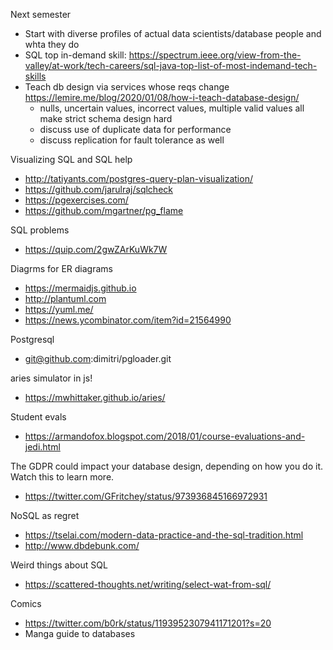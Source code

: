 Next semester

* Start with diverse profiles of actual data scientists/database people and whta they do
* SQL top in-demand skill: https://spectrum.ieee.org/view-from-the-valley/at-work/tech-careers/sql-java-top-list-of-most-indemand-tech-skills
* Teach db design via services whose reqs change https://lemire.me/blog/2020/01/08/how-i-teach-database-design/
  * nulls, uncertain values, incorrect values, multiple valid values all make strict schema design hard
  * discuss use of duplicate data for performance 
  * discuss replication for fault tolerance as well


Visualizing SQL and SQL help

* http://tatiyants.com/postgres-query-plan-visualization/
* https://github.com/jarulraj/sqlcheck
* https://pgexercises.com/
* https://github.com/mgartner/pg_flame

SQL problems

* https://quip.com/2gwZArKuWk7W

Diagrms for ER diagrams

* https://mermaidjs.github.io
* http://plantuml.com 
* https://yuml.me/
* https://news.ycombinator.com/item?id=21564990

Postgresql

* git@github.com:dimitri/pgloader.git

aries simulator in js!

* https://mwhittaker.github.io/aries/

Student evals

* https://armandofox.blogspot.com/2018/01/course-evaluations-and-jedi.html


The GDPR could impact your database design, depending on how you do it. Watch this to learn more.

* https://twitter.com/GFritchey/status/973936845166972931

NoSQL as regret

* https://tselai.com/modern-data-practice-and-the-sql-tradition.html
* http://www.dbdebunk.com/

Weird things about SQL

* https://scattered-thoughts.net/writing/select-wat-from-sql/


Comics

* https://twitter.com/b0rk/status/1193952307941171201?s=20
* Manga guide to databases
